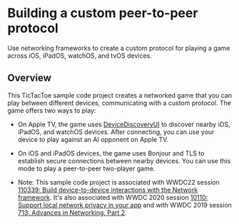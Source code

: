 # Building a custom peer-to-peer protocol

Use networking frameworks to create a custom protocol for playing a game across iOS, iPadOS, watchOS, and tvOS devices.

## Overview

This TicTacToe sample code project creates a networked game that you can play between different devices, communicating with a custom protocol. The game offers two ways to play:

* On Apple TV, the game uses [DeviceDiscoveryUI](https://developer.apple.com/documentation/devicediscoveryui) to discover nearby iOS, iPadOS, and watchOS devices. After connecting, you can use your device to play against an AI opponent on Apple TV.

* On iOS and iPadOS devices, the game uses Bonjour and TLS to establish secure connections between nearby devices. You can use this mode to play a peer-to-peer two-player game.

- Note: This sample code project is associated with WWDC22 session [110339: Build device-to-device interactions with the Network framework](https://developer.apple.com/wwdc22/110339/). It's also associated with WWDC 2020 session [10110: Support local network privacy in your app](https://developer.apple.com/wwdc20/10110/) and with WWDC 2019 session [713: Advances in Networking, Part 2](https://developer.apple.com/wwdc19/713/).
